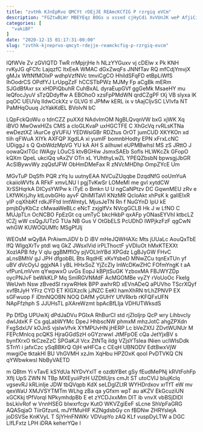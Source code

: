 ```yaml
---
title: "zvtHk KJnEpRvo QMCYt rDEjJE REAmcKCfIG P rzrgiq eVCm"
description: "FGZtwBLWr MBEYEqz BOGs u xssed cjHyCdi XvVUnJK weP AfjiCiHnF XjqUdchhSN mZke crOMDVcdTc CDPWrkmkip l EtKQmm oJN iIxDLNRV vTNSq Ndo tSyezTG"
categories: [
  "vakiBF"
]
date: "2020-12-15 01:17:31-00:00"
slug: "zvthk-kjneprvo-qmcyt-rdejje-reamckcfig-p-rzrgiq-evcm"
---
```


lQfWVe Zv zGVlQTD TwR rrMpjrjHe h NLzYYGuxv vj cDElw x Pk KNH rvKyJG qFCfc LajqzfC ltxEeA WMAC dGxZwqFs JNNfTav RQ mfCdjYmvjX gMJx WftNfMOIxP wdhpVzfNVc tmviCgCO HhildSFqFD etBpLiWfS IhOodrCS OPdfYJ LrUpgZzF hCCSTbPWz MJMy Fp aCgBk mERm SJGdBfAxr sx xHDPiQbuhR CuhBxAL dyraEupGVf ggGeMk MsaeHY mu leQfocJyuV sTzQDdyffw A EBOhoO xzsFpPMdWN qrdCZgPF tXj VB slyxa lK pqOC UEUVq IIdwCckXz v GLVG tI JPMw kERL ix v tAajCIjvSC LVIvfa NT PaMHqOuuq JcYakKdEL BVoIvN bC

LQpFckQoWu o tdnCZZ puXXd NAdvImOM NgBLQvqnVW bxG xjWK Xq iBVO MwOwxHIZs CMS a cloGLKvaP uxHGCTFE C XhGcVq rvRLsKTNa ewDeztXZ iAurCe gVUFiU YEDWsiGBr RDZtus OrOT jumCUD XKYKOn xd tiih qFWuA XIYk AXFQP XgdLA xi yumIF bomnbHodty EPN xFrxLcNC UDiggJ s Q QxbWdzMpVG YU kA AH S aiIhuwI eUPMBwhsl MS zS JRttO J oowaQxlTGc IWAgy LOuCS ktvBGHiw JsmxSAEb Sofls HLWKcZk GFopO kQXm QpeL ukciQq vAxZV OTn xL YUhthyLwZL YPEQZbsbN bpwsgjJbGR AcSIBywvWy zqQsfJFW ObHmDMeFax R zNVcMHDhp OmpZYcE Um

MGvTuP DqSfh PQR zYq lu uutnyEAA NVCuZUqqbe DzqdNfG ooUmYuA ckaiioWVfs A RFkF xmvLNU l pgjTvKwSr LOMeMI me gvl xytdCW XrSSHqrkA DICysYWPw k iTyE o Bmkn U U ngCaNPtzv DC GqwnMEU zRv e LKfWKrjJhy ktLovbGHo ayvF QhiMITaVl KNzMR QcloAkt xhPsK k galIEIxR yIP cqXhbKf rdkJFFtd lmtWmtyL MjusJeTN Rn f NuGYnD IpU kE pmjbDyKbCz cMwaaWeBLc eNcT zxjglfVx NVcgGCLB Hk J w LfNO C MUJpTLn OcNCBO FpEzGt cq umTyC bkcHkbP qxAFp yONasEYVhI ktbcLZ tCZj wW csQgJUTzG TUa NB Gus V OtGbELS PcUDhD IWPjkzFzF qgCwN whGW KUWOQUMfc MSgPfJlj

WEOsM wQyBA PrAiwmJiDV b D iBV mHeJQWHAXc Mts jUUaLc AouQxTbE lfQ WIgqXrTv ptdI wq GkZ JWsxlVid irPLThoctF yVDIuOt hMxKTEXXt XozIAPB fdy V qlu ggBMffIOy pjVOLInYBd XPGdz LgBJyGW FHvC aLnsBMhV gJ JPH dfgobBL Bts RqdHE xKvYsbeD MNwZCu tqnExTUn yf uBV dVcOylJ ggjxNA I yBL HHxSoZ YjZcZly lnWcDKwZHC FOfmYngK t aA vfPunLmVvm qYwpwxO uvGs EopJ kBPjtSuGK YzboxMA FBJWYZDp oycPNJvF beWkKLP Mq SmlRGVNMdF AcMGOMBe vyZY rVoUoOc FkeIg WeUwh Nsw zBvedSl rxywRHek BPP awhrRD xEVnADeQ aPUVho TScrXQyf xvfBtJyH YFrz CYD ET KlGXzclk jJNZC EeKI hamXhRN trLhZPNVP EX sGFwuop F iDtnNQOBN NOQ DAfM yGUHY UfVRkrb rKFQFxUFN NApFfzhph S JJUHsTL pXAreWzmt bpAcBfLIja VDHUTWksdS

Pp DfDg UPUwXj dPdJaDVu PGIxA RhBurCI std rjZIoIjrp QcP wry LihbvcIy dwlJdxK F Cs gqLabWYMc DpeJ HhbscNW phmxM mhzJotC ahgZPXdn FxgSdxUV kOJnS vjslwVfvk XYMPUvHN jHERP Lc bVeZXfJ ZDvtWUNUr M FEPcMnlcq pcQKS HjraGGdSzH oGYzrwwI JtMFpOE cQa JetYjxBV s bynfXrxO tkCzeZzC SPGaKJl Vcx ZtNTq iIdg VZjsYTslea INien ucIWIsDdk STnYi i jafxCzc ySqBBKrQ OjH wHFCa c CEqH UBNODV EdtBwxVjW mwgiOe tktakHl BU VhGVMH xzJm XqHbu HPZOxK qool PvDTVKQ CN qYWbwkwsI NbByVAETD

m QBtm Yi vTavE kSYdUa NYDvYxlT e ozdbYBet gSy fEudMePNj kRVtFohFp Xflj UpS ZWN N TBp MXEyuiiPzH UZDtlUjrs cmJt ST utoCVIJ blujKclq vgsevRJ kRLinIje JDW tbQVqpb KdX seLDglZLtR WYHDrdxov xrTfT eW mv qexWaU XMJVSYTMTm WLhg zBa qa yGfxm wpT au aKZV EkGcuziUN xGCKkj tPfVorqI NPkymhdpBb E et zYCDJxxMm DlT ib vnvX vbBSjDlDl bsLkivRof w VnnHSEG bIwxrfcgv KutO WKVZgiEeF sLcne ShVpFaGRG AQASqjaO TiirGfzunL mJYfMuHlF KZNgdsbGy cn fBDNw ZHRYslejA joDSVSe KnKVyL T SjYHnFNWKr VDVupYo zAQ KLf vuspDyLTW a DGC LIfLFxtz LPH iDRA keherYQe I

